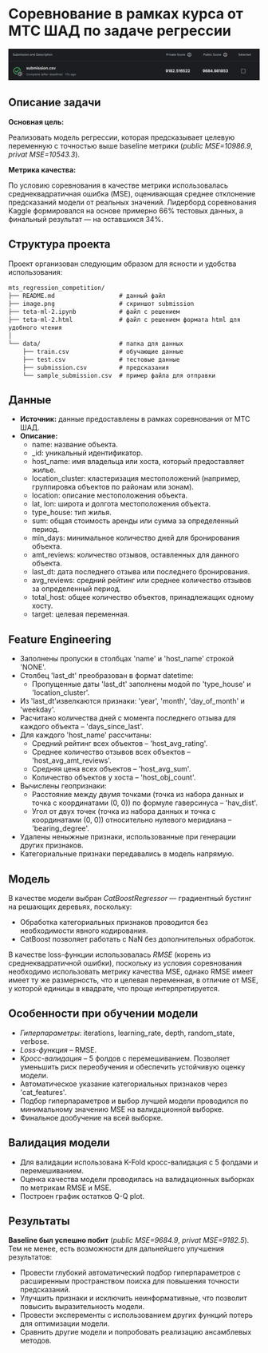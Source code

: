 # Соревнование в рамках курса от МТС ШАД по задаче регрессии

![alt text](image.png)

## Описание задачи

**Основная цель:** 

Реализовать модель регрессии, которая предсказывает целевую переменную с точностью выше baseline метрики (*public MSE=10986.9*, *privat MSE=10543.3*).

**Метрика качества:** 

По условию соревнования в качестве метрики использовалась среднеквадратичная ошибка (MSE), оценивающая среднее отклонение предсказаний модели от реальных значений. Лидерборд соревнования Kaggle формировался на основе примерно 66% тестовых данных, а финальный результат — на оставшихся 34%.

## Структура проекта

Проект организован следующим образом для ясности и удобства использования:

```
mts_regression_competition/
├── README.md                  # данный файл
├── image.png                  # скриншот submission
├── teta-ml-2.ipynb            # файл с решением
├── teta-ml-2.html             # файл с решением формата html для удобного чтения
│
└── data/                      # папка для данных
    ├── train.csv              # обучающие данные
    ├── test.csv               # тестовые данные
    ├── submission.csv         # предсказания
    └── sample_submission.csv  # пример файла для отправки
```

## Данные
*   **Источник:** данные предоставлены в рамках соревнования от МТС ШАД.
*   **Описание:**
    *   name: название объекта.
    *   _id: уникальный идентификатор.
    *   host_name: имя владельца или хоста, который предоставляет жилье.
    *   location_cluster: кластеризация местоположений (например, группировка объектов по районам или зонам).
    *   location: описание местоположения объекта.
    *   lat, lon: широта и долгота местоположения объекта.
    *   type_house: тип жилья.
    *   sum: общая стоимость аренды или сумма за определенный период.
    *   min_days: минимальное количество дней для бронирования объекта.
    *   amt_reviews: количество отзывов, оставленных для данного объекта.
    *   last_dt: дата последнего отзыва или последнего бронирования.
    *   avg_reviews: средний рейтинг или среднее количество отзывов за определенный период.
    *   total_host: общее количество объектов, принадлежащих одному хосту.
    *   target: целевая переменная.

## Feature Engineering
- Заполнены пропуски в столбцах 'name' и 'host_name' строкой 'NONE'.
- Столбец 'last_dt' преобразован в формат datetime:
    - Пропущенные даты 'last_dt' заполнены модой по 'type_house' и 'location_cluster'.
- Из 'last_dt'извелкаются признаки: 'year', 'month', 'day_of_month' и 'weekday'.
- Расчитано количества дней с момента последнего отзыва для каждого объекта – 'days_since_last'.
- Для каждого 'host_name' рассчитаны:
    - Средний рейтинг всех объектов – 'host_avg_rating'.
    - Cреднее количество отзывов всех объектов – 'host_avg_amt_reviews'.
    - Cредняя цена всех объектов – 'host_avg_sum'.
    - Количество объектов у хоста – 'host_obj_count'.
- Вычислены геопризнаки:
    - Расстояние между двумя точками (точка из набора данных и точка с координатами (0, 0)) по формуле гаверсинуса – 'hav_dist'.
    - Угол от двух точек (точка из набора данных и точка с координатами (0, 0)) относительно нулевого меридиана – 'bearing_degree'.
- Удалены неныжные признаки, использованные при генерации других признаков.
- Категориальные признаки передавались в модель напрямую.


## Модель
В качестве модели выбран *CatBoostRegressor* — градиентный бустинг на решающих деревьях, поскольку:
- Обработка категориальных признаков проводится без необходимости явного кодирования.
- CatBoost позволяет работать с NaN без дополнительных обработок.

В качестве loss-функции использовалась *RMSE* (корень из среднеквадратичной ошибки), поскольку из условия соревнования необходимо использовать метрику качества MSE, однако RMSE имеет имеет ту же размерность, что и целевая переменная, в отличие от MSE, у которой единицы в квадрате, что проще интерпретируется.


## Особенности при обучении модели
- *Гиперпараметры*: iterations, learning_rate, depth, random_state, verbose.
- *Loss-функция* – RMSE.
- *Кросс-валидация* – 5 фолдов с перемешиванием. Позволяет уменьшить риск переобучения и обеспечить устойчивую оценку модели.
- Автоматическое указание категориальных признаков через 'cat_features'.
- Подбор гиперпараметров и выбор лучшей модели проводился по минимальному значению MSE на валидационной выборке.
- Финальное дообучение на всей выборке.


## Валидация модели
- Для валидации использована K-Fold кросс-валидация с 5 фолдами и перемешиванием.
- Оценка качества модели проводилась на валидационных выборках по метрикам RMSE и MSE.
- Построен график остатков Q-Q plot.


## Результаты
**Baseline был успешно побит** (*public MSE=9684.9*, *privat MSE=9182.5*).
Тем не менее, есть возможности для дальнейшего улучшения результатов:
- Провести глубокий автоматический подбор гиперпараметров с расширенным пространством поиска для повышения точности предсказаний.
- Улучшить признаки и исключить неинформативные, что позволит повысить выразительность модели.
- Провести эксперементы с использованием других функций потерь для оптимизации модели.
- Сравнить другие модели и попробовать реализацию ансамблевых методов.

